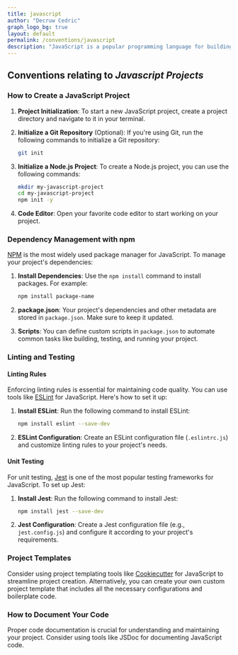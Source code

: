 ```yaml
---
title: javascript
author: "Decruw Cedric"
graph_logo_bg: true
layout: default
permalink: /conventions/javascript
description: "JavaScript is a popular programming language for building web applications. Learn about JavaScript conventions and best practices."
---
```


## Conventions relating to _Javascript Projects_

### How to Create a JavaScript Project

1. **Project Initialization**: To start a new JavaScript project, create a project directory and navigate to it in your terminal.

2. **Initialize a Git Repository** (Optional): If you're using Git, run the following commands to initialize a Git repository:

   ```bash
   git init
   ```

3. **Initialize a Node.js Project**: To create a Node.js project, you can use the following commands:

   ```bash
   mkdir my-javascript-project
   cd my-javascript-project
   npm init -y
   ```

4. **Code Editor**: Open your favorite code editor to start working on your project.

### Dependency Management with npm

[NPM](https://www.npmjs.com/) is the most widely used package manager for JavaScript. To manage your project's dependencies:

1. **Install Dependencies**: Use the `npm install` command to install packages. For example:

   ```bash
   npm install package-name
   ```

2. **package.json**: Your project's dependencies and other metadata are stored in `package.json`. Make sure to keep it updated.

3. **Scripts**: You can define custom scripts in `package.json` to automate common tasks like building, testing, and running your project.

### Linting and Testing

#### Linting Rules

Enforcing linting rules is essential for maintaining code quality. You can use tools like [ESLint](https://eslint.org/) for JavaScript. Here's how to set it up:

1. **Install ESLint**: Run the following command to install ESLint:

   ```bash
   npm install eslint --save-dev
   ```

2. **ESLint Configuration**: Create an ESLint configuration file (`.eslintrc.js`) and customize linting rules to your project's needs.

#### Unit Testing

For unit testing, [Jest](https://jestjs.io/) is one of the most popular testing frameworks for JavaScript. To set up Jest:

1. **Install Jest**: Run the following command to install Jest:

   ```bash
   npm install jest --save-dev
   ```

2. **Jest Configuration**: Create a Jest configuration file (e.g., `jest.config.js`) and configure it according to your project's requirements.

### Project Templates

Consider using project templating tools like [Cookiecutter](https://cookiecutter.readthedocs.io/) for JavaScript to streamline project creation. Alternatively, you can create your own custom project template that includes all the necessary configurations and boilerplate code.

### How to Document Your Code

Proper code documentation is crucial for understanding and maintaining your project. Consider using tools like JSDoc for documenting JavaScript code.
